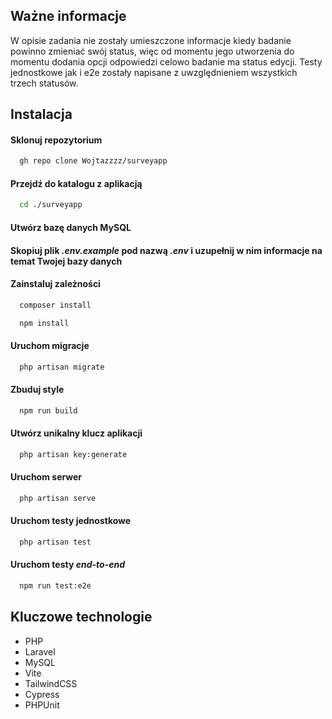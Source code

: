 ## Ważne informacje

W opisie zadania nie zostały umieszczone informacje kiedy badanie powinno zmieniać swój status, więc od momentu jego utworzenia do momentu dodania opcji odpowiedzi celowo badanie ma status edycji. Testy jednostkowe jak i e2e zostały napisane z uwzględnieniem wszystkich trzech statusów.

## Instalacja

#### Sklonuj repozytorium

```bash
  gh repo clone Wojtazzzz/surveyapp
```

#### Przejdź do katalogu z aplikacją

```bash
  cd ./surveyapp
```

#### Utwórz bazę danych MySQL
#### Skopiuj plik *.env.example* pod nazwą *.env* i uzupełnij w nim informacje na temat Twojej bazy danych

#### Zainstaluj zależności

```bash
  composer install
```
```bash
  npm install
```

#### Uruchom migracje

```bash
  php artisan migrate
```

#### Zbuduj style

```bash
  npm run build
```

#### Utwórz unikalny klucz aplikacji

```bash
  php artisan key:generate
```

#### Uruchom serwer

```bash
  php artisan serve
```

#### Uruchom testy jednostkowe

```bash
  php artisan test
```

#### Uruchom testy _end-to-end_
```bash
  npm run test:e2e
```

## Kluczowe technologie

- PHP
- Laravel
- MySQL
- Vite
- TailwindCSS
- Cypress
- PHPUnit
